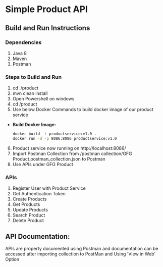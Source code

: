 # Simple Product API


## Build and Run Instructions

### Dependencies
 1. Java 8
 2. Maven
 3. Postman
 
 ### Steps to Build and Run
 1. cd ./product 
 2. mvn clean install
 3. Open Powershell on windows
 4. cd /product
 5. Use below Docker Commands to build docker image of our product service
 - **Build Docker Image:** 
     ```bash
     docker build -t productservice:v1.0 .
     docker run -d -p 8086:8086 productservice:v1.0
   ```

 6. Product service now running on http://localhost:8086/
 7. Import Postman Collection from /postman collection/GFG Product.postman_collection.json to Postman
 8. Use APIs under GFG Product 
 
 
 ### APIs
 1. Register User with Product Service
 2. Get Authentication Token
 3. Create Products
 4. Get Products
 5. Update Products
 6. Search Product
 7. Delete Product
 
 ## API Documentation:
 APIs are property documented using Postman and documentation can be accessed after importing collection to PostMan and Using 'View in Web' Option
     
